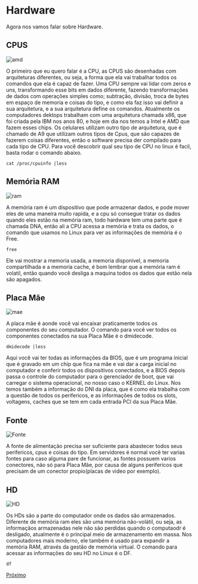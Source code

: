 # Hardware

Agora nos vamos falar sobre Hardware. 

## CPUS

![amd](https://http2.mlstatic.com/processador-cpu-amd-athlon-64-x2-am2-21-g-ado4000iaa5dd-D_NQ_NP_610955-MLB31865302667_082019-F.jpg)

O primeiro que eu quero falar é a CPU, as CPUS são desenhadas com arquiteturas diferentes, ou seja, a forma que ela vai trabalhar todos os comandos que ela é capaz de fazer. Uma CPU sempre vai lidar com zeros e uns, transformando esse bits em dados diferente, fazendo transformações de dados com operações simples como; subtração, divisão, troca de bytes em espaço de memoria e coisas do tipo, e como ela faz isso vai definir a sua arquitetura, e a sua arquitetura define os comandos. Atualmente os computadores dektops trabalham com uma arquitetura chamada x86, que foi criada pela IBM nos anos 80, e hoje em dia nos temos a Intel e AMD que fazem esses chips. Os celulares utilizam outro tipo de arquitetura, que é chamado de A9 que utilizam outros tipos de Cpus, que são capazes de fazerem coisas diferentes, então o software precisa der compilado para cada tipo de CPU. Para você descobrir qual seu tipo de CPU no linux é facil, basta rodar o comando abaixo.

```shell
cat /proc/cpuinfo |less
```

## Memória RAM

![ram](https://40297.cdn.simplo7.net/static/40297/sku/2148_63dfd212-3fb2-4cf2-a74f-429429dfa15e_909x448.jpg)

A memória ram é um dispositivo que pode armazenar dados, e pode mover eles de uma maneira muito rapida, e a cpu só consegue tratar os dados quando eles estão na memória ram, todo hardware tem uma parte que é chamada DNA, então ali a CPU acessa a memória e trata os dados, o comando que usamos no Linux para ver as informações de memória é o Free.

```shell
free
```

Ele vai mostrar a memoria usada, a memoria disponivel, a memoria compartilhada e a memoria cache, é bom lembrar que a memória ram é volatil, então quando você desliga a maquina todos os dados que estão nela são apagados. 

## Placa Mãe

![mae](https://images0.kabum.com.br/produtos/fotos/98160/placa-mae-gigabyte-p-intel-lga-1151-atx-z390-gaming-sli-ddr4_1538513261_g.jpg)

A placa mãe é aonde você vai encaixar praticamente todos os componentes do seu computador. O comando para você ver todos os componentes conectados na sua Placa Mãe é o dmidecode.


```shell
dmidecode |less
```

Aqui você vai ter todas as informações da BIOS, que é um programa inicial que é gravado em um chip que fica na mãe e vai dar a carga inicial no computador e conferir todos os dispositivos conectados, e a BIOS depois passa o controle do computador para o gerenciador de boot, que vai carregar o sistema operacional, no nosso caso o KERNEL do Linux. Nos temos também a informação do DNI da placa, que é como ela trabalha com a questão de todos os perifericos, e as informações de todos os slots, voltagens, caches que se tem em cada entrada PCI da sua Placa Mãe. 

## Fonte

![Fonte](https://cdn.pichau.com.br/catalog/product/cache/a8a821144233824f257ff007174b65b4/p/g/pg-5001-br2.jpg)

A fonte de alimentação precisa ser suficiente para abastecer todos seus perifericos, cpus e coisas do tipo. Em servidores é normal você ter varias fontes para caso alguma pare de funcionar, as fontes possuem varios conectores, não só para Placa Mãe, por causa de alguns perifericos que precisam de um conector propio(placas de video por exemplo). 

## HD

![HD](https://static3.tcdn.com.br/img/img_prod/374123/17871_1_20161227105914.jpg)

Os HDs são a parte do computador onde os dados são armazenados. Diferente de memória ram eles são uma memória não-volátil, ou seja, as informaçãos armazenadas nele não são perdidas quando o computaodr é desligado, atualmente é o principal meio de armazenamento em massa. Nos computadores mais moderno, ele também é usado para expandir a memória RAM, através da gestão de memória virtual. O comando para acessar as informações do seu HD no Linux é o DF.

```shell
df
```

[Próximo](./3-Armazenamento.md)